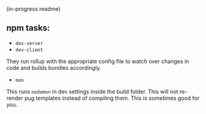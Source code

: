 (in-progress readme)


npm tasks:
----------

 - `dev-server`
 - `dev-client`
 
They run rollup with the appropriate config file to watch over changes
in code and builds bundles accordingly.

 - `mon`
 
This runs `nodemon` in dev settings inside the build folder. This will
not re-render pug templates instead of compiling them. This is
sometimes good for you.
